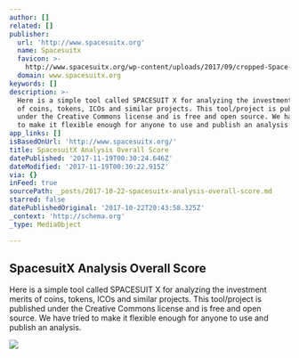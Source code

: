 ```yaml
---
author: []
related: []
publisher:
  url: 'http://www.spacesuitx.org'
  name: Spacesuitx
  favicon: >-
    http://www.spacesuitx.org/wp-content/uploads/2017/09/cropped-Space-Suit-X-logo-Transparent1-192x192.png
  domain: www.spacesuitx.org
keywords: []
description: >-
  Here is a simple tool called SPACESUIT X for analyzing the investment merits
  of coins, tokens, ICOs and similar projects. This tool/project is published
  under the Creative Commons license and is free and open source. We have tried
  to make it flexible enough for anyone to use and publish an analysis.
app_links: []
isBasedOnUrl: 'http://www.spacesuitx.org/'
title: SpacesuitX Analysis Overall Score
datePublished: '2017-11-19T00:30:24.646Z'
dateModified: '2017-11-19T00:30:22.915Z'
via: {}
inFeed: true
sourcePath: _posts/2017-10-22-spacesuitx-analysis-overall-score.md
starred: false
datePublishedOriginal: '2017-10-22T20:43:58.325Z'
_context: 'http://schema.org'
_type: MediaObject

---
```

<article style=""><h1>SpacesuitX Analysis Overall Score</h1><p>Here is a simple tool called SPACESUIT X for analyzing the investment merits of coins, tokens, ICOs and similar projects. This tool/project is published under the Creative Commons license and is free and open source. We have tried to make it flexible enough for anyone to use and publish an analysis.</p><img src="http://www.spacesuitx.org/wp-content/uploads/2017/09/Space-Suit-X-logo-Social-Media-300x300.jpg" /></article>
